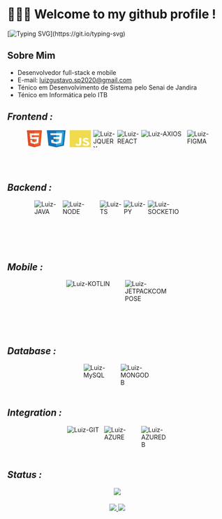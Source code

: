 
# 🚀👨‍💻 Welcome to my github profile !
[![Typing SVG](https://readme-typing-svg.demolab.com?font=Fira+Code&size=18&pause=1000&color=61DAFB&random=false&width=435&lines=console.log('Hello!+My+name+is+Luiz!'))](https://git.io/typing-svg)

## Sobre Mim
- Desenvolvedor full-stack e mobile
- E-mail: luizgustavo.sp2020@gmail.com
- Ténico em Desenvolvimento de Sistema pelo Senai de Jandira
- Ténico em Informática pelo ITB

## *Frontend :*
<div align="start">
   <div style="display: flex; justify-content: center; gap:5px;">
      <img align="center" alt="Luiz-HTML" height="40" width="40" src="https://raw.githubusercontent.com/devicons/devicon/master/icons/html5/html5-original.svg">
      <img align="center" alt="Luiz-CSS" height="40" width="50" src="https://raw.githubusercontent.com/devicons/devicon/master/icons/css3/css3-original.svg">
      <img align="center" alt="Luiz-JS" height="40" width="50" src="https://raw.githubusercontent.com/devicons/devicon/master/icons/javascript/javascript-plain.svg">
      <img align="center" alt="Luiz-JQUERY" height="40" width="50" src="https://cdn.jsdelivr.net/gh/devicons/devicon@latest/icons/jquery/jquery-original-wordmark.svg" />
      <img align="center" alt="Luiz-REACT" height="40" width="50" src="https://cdn.jsdelivr.net/gh/devicons/devicon/icons/react/react-original.svg" />      
      <img align="center" alt="Luiz-AXIOS" height="90" width="100"  src="https://cdn.jsdelivr.net/gh/devicons/devicon@latest/icons/axios/axios-plain-wordmark.svg" />
      <img align="center" alt="Luiz-FIGMA" height="40" width="50" src="https://cdn.jsdelivr.net/gh/devicons/devicon/icons/figma/figma-original.svg" />
   </div>
</div>

## *Backend :*
<div align="start">
   <div style="display: flex; justify-content: center; gap:5px;">
      <img align="center" alt="Luiz-JAVA" height="50" width="60" src="https://cdn.jsdelivr.net/gh/devicons/devicon/icons/java/java-original-wordmark.svg" />
      <img align="center" alt="Luiz-NODE" height="70" width="80" src="https://cdn.jsdelivr.net/gh/devicons/devicon@latest/icons/nodejs/nodejs-original-wordmark.svg" />
      <img align="center" alt="Luiz-TS" height="40" width="50" src="https://cdn.jsdelivr.net/gh/devicons/devicon/icons/typescript/typescript-original.svg" />  
      <img align="center" alt="Luiz-PY" height="40" width="50" src="https://cdn.jsdelivr.net/gh/devicons/devicon/icons/python/python-original.svg" />  
      <img align="center" alt="Luiz-SOCKETIO" height="110" width="120" src="https://cdn.jsdelivr.net/gh/devicons/devicon@latest/icons/socketio/socketio-original-wordmark.svg" />
   </div>
</div>

## *Mobile :*
<div align="start">
   <div style="display: flex; justify-content: center; gap:5px;"> 
      <img align="center" alt="Luiz-KOTLIN" height="120" width="130" src="https://cdn.jsdelivr.net/gh/devicons/devicon@latest/icons/kotlin/kotlin-plain-wordmark.svg" /> 
      <img align="center" alt="Luiz-JETPACKCOMPOSE" height="90" width="100"  src="https://cdn.jsdelivr.net/gh/devicons/devicon@latest/icons/jetpackcompose/jetpackcompose-original-wordmark.svg" />
   </div>
</div>

## *Database :*
<div align="start">
   <div style="display: flex; justify-content: center; gap:5px;"> 
      <img align="center" alt="Luiz-MySQL" height="70" width="80" src="https://cdn.jsdelivr.net/gh/devicons/devicon/icons/mysql/mysql-original-wordmark.svg" />
      <img align="center" alt="Luiz-MONGODB" height="60" width="70" src="https://cdn.jsdelivr.net/gh/devicons/devicon@latest/icons/mongodb/mongodb-plain-wordmark.svg" />
   </div>
</div>

## *Integration :*
<div align="start">
   <div style="display: flex; justify-content: center; gap:5px;"> 
      <img align="center" alt="Luiz-GIT" height="70" width="80" src="https://cdn.jsdelivr.net/gh/devicons/devicon@latest/icons/git/git-plain-wordmark.svg" />
      <img align="center" alt="Luiz-AZURE" height="70" width="80" src="https://cdn.jsdelivr.net/gh/devicons/devicon@latest/icons/azure/azure-original-wordmark.svg" />
      <img align="center" alt="Luiz-AZUREDB" height="50" width="60" src="https://cdn.jsdelivr.net/gh/devicons/devicon@latest/icons/azuresqldatabase/azuresqldatabase-original.svg" />
   </div>
</div>

## *Status :*
<div align="center">
  <a href="https://github.com/luyz-gusta">
    <img src="https://github-readme-streak-stats.herokuapp.com/?user=luyz-gusta&theme=react&hide_border=false&exclude_days=Sun&locale=pt_BR" />
  </a>
</div>
<br>
<div align="center">
  <a href="https://github.com/luyz-gusta">
    <img src="https://github-profile-summary-cards.vercel.app/api/cards/stats?username=vitor-ext&theme=react" />
  </a>
 <a href="https://github.com/luyz-gusta">
    <img src="https://github-profile-summary-cards.vercel.app/api/cards/repos-per-language?username=vitor-ext&theme=react" />
  </a>
</div>
